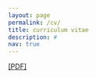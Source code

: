 ```yaml
---
layout: page
permalink: /cv/
title: curriculum vitae
description: #
nav: true
---
```



<p><a href="/assets/pdf/CV_ZoyaVallari.pdf">[PDF]</a></p>


